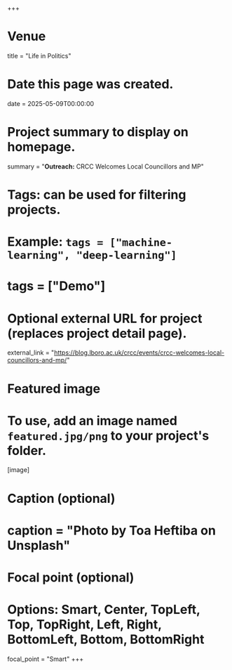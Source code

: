 +++
# Venue
title = "Life in Politics"

# Date this page was created.
 date = 2025-05-09T00:00:00
 
# Project summary to display on homepage.
summary = "__Outreach:__ CRCC Welcomes Local Councillors and MP"

# Tags: can be used for filtering projects.
# Example: `tags = ["machine-learning", "deep-learning"]`
# tags = ["Demo"]

# Optional external URL for project (replaces project detail page).
external_link = "https://blog.lboro.ac.uk/crcc/events/crcc-welcomes-local-councillors-and-mp/"

# Featured image
# To use, add an image named `featured.jpg/png` to your project's folder. 
[image]
  # Caption (optional)
  # caption = "Photo by Toa Heftiba on Unsplash"

  # Focal point (optional)
  # Options: Smart, Center, TopLeft, Top, TopRight, Left, Right, BottomLeft, Bottom, BottomRight
  focal_point = "Smart"
+++
